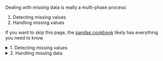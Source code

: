 Dealing with missing data is really a multi-phase process:
1. Detecting missing values
2. Handling missing values

If you want to skip this page, the [pandas cookbook](https://pandas.pydata.org/pandas-docs/stable/user_guide/cookbook.html#cookbook-missing-data) likely has everything you need to know

<details> <summary>1. Detecting missing values </summary> 

# 1. Detecting missing values
This has two paths: the easy path using `df.isna.sum()`, or the hard path which requires digging into how pandas, Python, and numpy all treat missing data a bit differently. 

## You can stop here if you just want the easy path
`df.isna().sum()` will show you how many missing values per column. 

`df.isna().any()` shows you Trey/False if a column has at least one missing value

Check the [pandas documentation](https://pandas.pydata.org/pandas-docs/stable/user_guide/missing_data.html) for more. 

First, let’s define what missing data is:
- A column value is missing a value
- An expected row in a time series is missing

### Question 1: How many of each datatype are you working with?
How many integer columns? How many datetime columns? Are all of your columns using the correct data types? Fix that first...

```python   
# List counts of data types
df.dtypes.value_counts()
```
>>> float64: 3
>>> bool: 1
>>> datetime64[ns]: 1
>>> object: 1

### Question 2: How was the data in the column created?
If it is from a source system or data warehouse, fine. But if you created this value earlier during EDA or Feature Extraction etc, you need to realize that your calculation or aggregation may have been the *cause of the missing data* or *may include assumptions you didn’t realize*.
- pandas `sum()` skips `NaN` (i.e. treats it as 0)
- pandas default: if you use arithmetic and one value is `NaN`, the result is `NaN`
- The sum of an all empty series or column is this 0
- `groupby()` drops all rows in which the grouped column values are `NaN`

### Question 3: What does a column with missing data look like?
Python and pandas has several ways to tell you “This cell is missing a value”. Unfortunately you have to get down into the details to uncover. 

100% True Positive missing values include:
- Integer columns might show `NaN` or `<NA>`
- datetime columns show `NaT`

100% “You have to know your data” True Positive missing values include:
- Who knows what’s in string columns. Your users might have enter `?` to denote missing values, or maybe they manually entered `N/A`
- You have to play detective here

### Question 4: How do we identify missing values? 
#### The easy button: 
Use pandas `isna()` and `notna`: 
- `pd.isna(df[‘col’])` returns True for all missing values
- `df[‘col’].notna()` returns True for all real values and False for missing
- These work for all data types 

#### More backstory/details if you want
This can be made to be harder than you would think... Partly this is because of a difference in how pandas, Python, and numpy all treat “missing data” a bit differently 

**How *not* to identify missing integer data**
- Python and numpy treat `nan` as an unknown value such that one `nan` does not equal another `nan`
- `np.nan == np.nan` results in False
- `None == None` results in True
- `NaN` is actually a *float* 
- Trying to detect missing values using `np.nan` actually casts entire column to a float before comparing 
- Hence this fails to find any rows: `df[‘col’] == np.nan` (all rows returned with `False` indicating no match)
- Pandas 1.0 changed from using `np.nan`  internally to using `pandas.NA` to represent missing data
- Python and pandas both treat `NaT` the same as `NaN` such that assigning a value of `np.nan` to a datetime column results in it being `NaT`

</details> 
 
<details> <summary>2. Handling missing data</summary> 

Many, many choices here for cleaning, filling missing data

* Note: don’t forget to include `inPlace=True` if you want to keep the DataFrame in the same variable

* Note: use `axis=` to specifically target rows (0 or ‘index’ a.k.a rows) or columns (1 or ‘columns’). `axis=0` is the default 

* Note: default value for the `how` parameter is `any` 

Related docs:
- [First place I would go is the Kissing values cookbook](https://pandas.pydata.org/pandas-docs/stable/user_guide/cookbook.html#cookbook-missing-data) in the pandas documentation
- [pandas do a on missing values](https://pandas.pydata.org/pandas-docs/stable/user_guide/missing_data.html) has a lot of good info 
* [dropna()](https://pandas.pydata.org/pandas-docs/stable/reference/api/pandas.DataFrame.dropna.html)
* [fillna()](https://pandas.pydata.org/pandas-docs/stable/reference/api/pandas.DataFrame.fillna.html#pandas.DataFrame.fillna)

# Option: delete rows
### If row has any NaN or NaT values 
* Drop rows with any NaN or NaT values in any column `df.dropna()`
* Drop rows where all row values are NaN `df.dropna(how=‘all’)`
   * Use case is different from `df.dropna()` - use this when you want to delete “blank lines” while preserving “rows that have just a few NaN values”

### If certain columns have NaN
* Drop rows if they have specific column(s) that have any NaN: `df.dropna(subset=[‘zipcode’, ‘income’])` to drop rows that had missing values in `zipcode` or `income`
   * I’m not sure if this is an `and` or `or` operation though and docs don’t help


### If the row has a certain % of rows that are NaN
* Drop any rows with less than 2 actual values (not NaN values): `df.dropna(thresh=2)`
* Drop rows with that have a % of NaN rows greater than a threshold `df.dropna(df.shape[0] > .9)` to drop any column with less than 90% non-NaN values

# Option: delete columns
### Drop any columns with NaN
* Drop any column that has at least one NaN `df.dropna(axis=‘columns’)`

### Drop any columns above a threshold 
* Drop any columns with less than 2 actual values (not NaN values): `df.dropna(thresh=2, axis=1)`

# Option: replace missing values
So many choices here!
* Replace with a static value
   * Replace with 0 `df.fillna(0)`
   * Replace with a string `df.fillna(‘__MISSING__’)`
   * The latter allows you to group all NaN into one bucket
* Replace with the previous row’s value `df.fillna(method=‘bfill’)` using ‘forward fill’ (similar to lag in SQL). `backfill` is also accepted
* Replace with the next row’s value `df.fillna(method=‘ffill’)` using ‘forward fill’ (similar to lead in SQL). `pad` is also acceptable 
* Replace with specific values for specific columns 
   * `values = {‘A’: 0, ‘B’: 1}
   * `df.fillna(value=values)`
* Replace only the first NaN `dr.dropna(limit=1)`
   * If axis is rows, only fills the first NaN in the row leaving any remaining unchanged 
   * If the axis is columns, only fills the first NaN value in the column leaving any remaining unchanged 
* Replace with the mean / average 
   * `med = df[‘life_sq’].median()`
   * `df[‘life_sq’].fillna(med)`
* Replace with the mode
* Replace with the regression to predict the correct value
* Replace with a **Stochastic regression** 
* Replace with a **Hot-deck imputation** which replaces NaN with a randomly selected value for the same column from another row that has similar values 
   * See below for `impute` examples


```python   

# Drop all rows where Area is unassigned
df = df.dropna(subset=['Owner'])

######################################
# When there are (a) relatively few features and (b) a relatively small dataset
# 
# Use a heatmap 
######################################

cols = df.columns[:30] # first 30 columns
colours = ['#000099', '#ffff00'] # specify the colours - yellow is missing. blue is not missing.
sns.heatmap(df[cols].isnull(), cmap=sns.color_palette(colours))

######################################
# When there are (a) relatively few features and (b) a relatively small dataset
# 
# Get the % of missing.
######################################
for col in df.columns:
    pct_missing = np.mean(df[col].isnull())
    print('{} - {}%'.format(col, round(pct_missing*100)))
# update to f string

######################################
# Identify Missing Data Technique 3: Histogram  
#     Use when there might be a lot of features
#     Use when large dataset   
######################################

# first create missing indicator for features with missing data
for col in df.columns:
    missing = df[col].isnull()
    num_missing = np.sum(missing)

######################################
# Missing Data Cleanup Techniques
#    Technique #1: Listwise Deletion
#    What it is: Dropping entire rows
#    When to use: When you are 100% sure you do not need this data/observation/row
######################################
# Decision: "Drop any rows that are missing 35 or more features (ie column values in that row)
# drop rows with a lot of missing values.
ind_missing = df[df['num_missing'] > 35].index
df_less_missing_rows = df.drop(ind_missing, axis=0)


######################################
# Missing Data Cleanup Techniques
#    Technique #3: Imputation (replacement)
#    What it is: Replace missing row and/or feature values
#       - Numeric features: replace missing with median or average values for the feature 
#       - Categorical features: replace missing with the mode (most frequently occurring value)
#    When to use: 
######################################

### Single feature:
# replace missing values with the median.
med = df['life_sq'].median()
print(med)
df['life_sq'] = df['life_sq'].fillna(med)

### All NUMERIC features at once:

# impute the missing values and create the missing value indicator variables for each numeric column.
df_numeric = df.select_dtypes(include=[np.number])
numeric_cols = df_numeric.columns.values

for col in numeric_cols:
    missing = df[col].isnull()
    num_missing = np.sum(missing)
    
    if num_missing > 0:  # only do the imputation for the columns that have missing values.
        print('imputing missing values for: {}'.format(col))
        df['{}_ismissing'.format(col)] = missing
        med = df[col].median()
        df[col] = df[col].fillna(med)

### All CATEGORICAL features are once:

# impute the missing values and create the missing value indicator variables for each non-numeric column.
df_non_numeric = df.select_dtypes(exclude=[np.number])
non_numeric_cols = df_non_numeric.columns.values

for col in non_numeric_cols:
    missing = df[col].isnull()
    num_missing = np.sum(missing)
    
    if num_missing > 0:  # only do the imputation for the columns that have missing values.
        print('imputing missing values for: {}'.format(col))
        df['{}_ismissing'.format(col)] = missing
        
        top = df[col].describe()['top'] # impute with the most frequent value.
        df[col] = df[col].fillna(top)
```

 </details> 